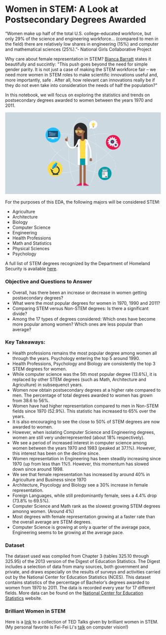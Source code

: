 # Women in STEM: A Look at Postsecondary Degrees Awarded

“Women make up half of the total U.S. college-educated workforce, but only 29% of the science and engineering workforce… (compared to men in the field) there are relatively low shares in engineering (15%) and computer and mathematical sciences (25%).”- National Girls Collaborative Project

Why care about female representation in STEM? 
[Bianca Barratt](https://www.forbes.com/sites/biancabarratt/2018/11/17/the-need-for-more-women-in-stem-roles-goes-beyond-simple-diversity/#38bd614445cb) states it beautifully and succintly:
"This push goes beyond the need for simple gender parity. It is not just a case of making the STEM workforce fair – we need more women in STEM roles to make scientific innovations useful and, more importantly, safe . After all, how relevant can innovations really be if they do not even take into consideration the needs of half the population?"

In this notebook, we will focus on exploring the statistics and trends on postsecondary degrees awarded to women between the years 1970 and 2011. 

![](img/women_in_stem.jpg)


For the purposes of this EDA, the following majors will be considered STEM: 
* Agriculture
* Architecture
* Biology
* Computer Science
* Engineering
* Health Professions
* Math and Statistics
* Physical Sciences
* Psychology

A full list of STEM degrees recognized by the Department of Homeland Security is available [here](https://www.ice.gov/sites/default/files/documents/Document/2014/stem-list.pdf).

### Objective and Questions to Answer
* Overall, has there been an increase or decrease in women getting postsecondary degrees?
* What were the most popular degrees for women in 1970, 1990 and 2011?
* Comparing STEM versus Non-STEM degrees: Is there a significant divide?
* Among the 17 types of degrees considered: Which ones have become more popular among women? Which ones are less popular than average?

### Key Takeaways:
[](top_5_degrees.png)
* Health professions remains the most popular degree among women all through the years. Psychology entering the top 5 around 1990. 
[](top_5_STEM_degrees.png)
* Health Professions, Psychology and Biology are consistently the top 3 STEM degrees for women.
* While computer science was the 5th most popular degree (13.6%), it is replaced by other STEM degrees (such as Math, Architecture and Agriculture) in subsequenct years.
[](degrees_women.png) 
* Women now obtain postsecondary degrees at a higher rate compared to men. The percentage of total degrees awarded to women has grown from 38.6 to 56%.
* Women have had higher representation compared to men in Non-STEM fields since 1970 (52.9%). This statistic has increased to 65% over the years.
* It is also encouraging to see the close to 50% of STEM degrees are now awarded to women.
* However, when isolating Computer Science and Engineering degrees, women are still very underrepresented (about 18% respectively).
* We see a period of increased interest in computer science among women between the years 1970 and 1983 (peaked at 37.1%). However, this interest has been on the decline since.
* Women representation in Engineering has been steadily increasing since 1970 (up from less than 1%!). However, this momentum has slowed down since around 1998.
[](degrees_change.png)
* We see that female representation has increased by around 40% in Agriculture and Business since 1970
* Architecture, Psycology and Biology see a 30% increase in female representation. 
* Foreign Languages, while still predominantly female, sees a 4.4% drop (73.8% to 69.5%). 
* Computer Science and Math rank as the slowest growing STEM degrees amonng women. (Around 4%)
* Most degrees with female representation growing at a faster rate than the overall average are STEM degrees.
* Computer Science is growing at only a quarter of the average pace, Engineering seems to be growing at the average pace.

### Dataset
The dataset used was compiled from Chapter 3 (tables 325.10 through 325.95) of the 2013 version of the Digest of Education Statistics. The Digest includes a selection of data from many sources, both government and private, and draws especially on the results of surveys and activities carried out by the National Center for Education Statistics (NCES). This dataset contains statistics of the percentage of Bachelor’s degrees awarded to women from 1970 to 2011. The data is recorded every year for 17 different fields.
More data can be found on the [National Center for Education Statistics](https://nces.ed.gov/programs/digest/2013menu_tables.asp) website. 


### Brilliant Women in STEM
Here is a [link](https://www.ted.com/playlists/253/11_ted_talks_by_brilliant_wome) to a collection of TED Talks given by brilliant women in STEM. (My personal favorite is Fei-Fei Li's [talk](https://www.ted.com/talks/fei_fei_li_how_we_re_teaching_computers_to_understand_pictures?referrer=playlist-11_ted_talks_by_brilliant_wome) on computer vision!)